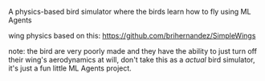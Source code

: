 A physics-based bird simulator where the birds learn how to fly using ML Agents

wing physics based on this: https://github.com/brihernandez/SimpleWings

note: the bird are very poorly made and they have the ability to just turn off their wing's aerodynamics at will, don't take this as a *actual* bird simulator, it's just a fun little ML Agents project.
